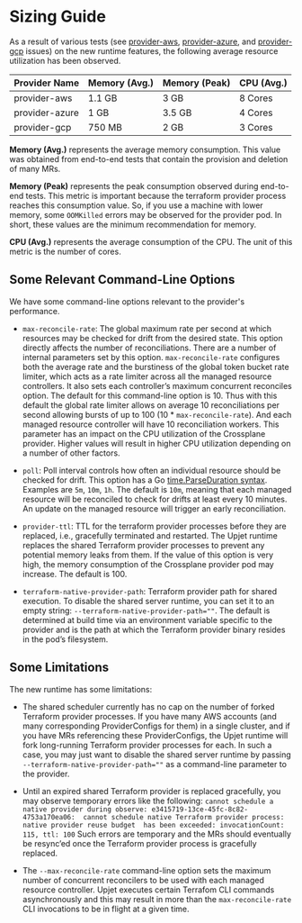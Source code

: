 # Sizing Guide

As a result of various tests (see [provider-aws], [provider-azure], and 
[provider-gcp] issues) on the new runtime features, the following average resource 
utilization has been observed.

| Provider Name  | Memory (Avg.) | Memory (Peak) | CPU (Avg.) |
|----------------|---------------|---------------|------------|
| provider-aws   | 1.1 GB        | 3 GB          | 8 Cores    |
| provider-azure | 1 GB          | 3.5 GB        | 4 Cores    |
| provider-gcp   | 750 MB        | 2 GB          | 3 Cores    |

**Memory (Avg.)** represents the average memory consumption. This value was 
obtained from end-to-end tests that contain the provision and deletion of many 
MRs.

**Memory (Peak)** represents the peak consumption observed during end-to-end 
tests. This metric is important because the terraform provider process reaches 
this consumption value. So, if you use a machine with lower memory, some 
`OOMKilled` errors may be observed for the provider pod. In short, these values 
are the minimum recommendation for memory.

**CPU (Avg.)** represents the average consumption of the CPU. The unit of this 
metric is the number of cores. 

## Some Relevant Command-Line Options

We have some command-line options relevant to the provider's performance. 

- `max-reconcile-rate`: The global maximum rate per second at which resources may 
be checked for drift from the desired state. This option directly affects the 
number of reconciliations. There are a number of internal parameters set by this
option. `max-reconcile-rate` configures both the average rate and the burstiness 
of the global token bucket rate limiter, which acts as a rate limiter across 
all the managed resource controllers. It also sets each controller’s maximum 
concurrent reconciles option. The default for this command-line option is 10. 
Thus with this default the global rate limiter allows on average 10 
reconciliations per second allowing bursts of up to 100 (10 * `max-reconcile-rate`). 
And each managed resource controller will have 10 reconciliation workers. 
This parameter has an impact on the CPU utilization of the Crossplane provider. 
Higher values will result in higher CPU utilization depending on a number of 
other factors.

- `poll`: Poll interval controls how often an individual resource should be 
checked for drift. This option has a Go [time.ParseDuration syntax]. Examples are 
`5m`, `10m`, `1h`. The default is `10m`, meaning that each managed resource 
will be reconciled to check for drifts at least every 10 minutes. An update on 
the managed resource will trigger an early reconciliation.

- `provider-ttl`: TTL for the terraform provider processes before they are 
replaced, i.e., gracefully terminated and restarted. The Upjet runtime replaces 
the shared Terraform provider processes to prevent any potential memory leaks 
from them. If the value of this option is very high, the memory consumption of 
the Crossplane provider pod may increase. The default is 100.

- `terraform-native-provider-path`: Terraform provider path for shared execution. 
To disable the shared server runtime, you can set it to an empty string: 
`--terraform-native-provider-path=""`. The default is determined at build time 
via an environment variable specific to the provider and is the path at which 
the Terraform provider binary resides in the pod’s filesystem.

## Some Limitations
The new runtime has some limitations:

- The shared scheduler currently has no cap on the number of forked Terraform 
provider processes. If you have many AWS accounts (and many corresponding 
ProviderConfigs for them) in a single cluster, and if you have MRs referencing 
these ProviderConfigs, the Upjet runtime will fork long-running Terraform 
provider processes for each. In such a case, you may just want to disable the 
shared server runtime by passing `--terraform-native-provider-path=""` as a 
command-line parameter to the provider.

- Until an expired shared Terraform provider is replaced gracefully, you may 
observe temporary errors like the following:
`cannot schedule a native provider during observe: e3415719-13ce-45fc-8c82-4753a170ea06: 
cannot schedule native Terraform provider process: native provider reuse budget 
has been exceeded: invocationCount: 115, ttl: 100` Such errors are temporary and 
the MRs should eventually be resync’ed once the Terraform provider process is 
gracefully replaced.

- The `--max-reconcile-rate` command-line option sets the maximum number of 
concurrent reconcilers to be used with each managed resource controller. Upjet 
executes certain Terrafom CLI commands asynchronously and this may result in 
more than the `max-reconcile-rate` CLI invocations to be in flight at a given time.

[provider-aws]: https://github.com/upbound/provider-aws/issues/576
[provider-azure]: https://github.com/upbound/provider-azure/issues/404
[provider-gcp]: https://github.com/upbound/provider-gcp/issues/255
[time.ParseDuration syntax]: https://pkg.go.dev/time#ParseDuration